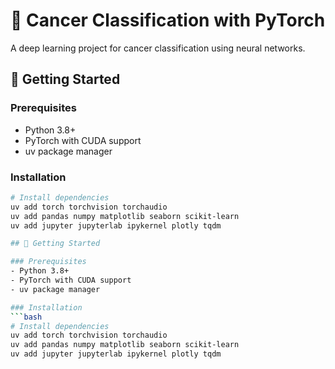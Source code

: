 # 🧬 Cancer Classification with PyTorch

A deep learning project for cancer classification using neural networks.

## 🚀 Getting Started

### Prerequisites
- Python 3.8+
- PyTorch with CUDA support
- uv package manager

### Installation
```bash
# Install dependencies
uv add torch torchvision torchaudio
uv add pandas numpy matplotlib seaborn scikit-learn
uv add jupyter jupyterlab ipykernel plotly tqdm

## 🚀 Getting Started

### Prerequisites
- Python 3.8+
- PyTorch with CUDA support
- uv package manager

### Installation
```bash
# Install dependencies
uv add torch torchvision torchaudio
uv add pandas numpy matplotlib seaborn scikit-learn
uv add jupyter jupyterlab ipykernel plotly tqdm
